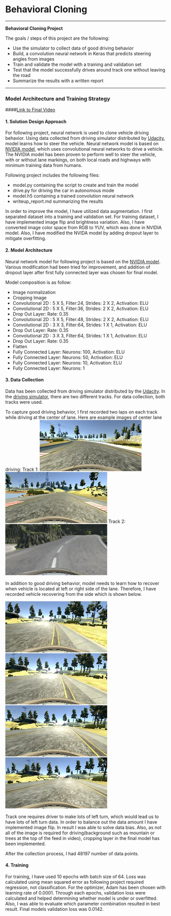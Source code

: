 # **Behavioral Cloning**
---

**Behavioral Cloning Project**

The goals / steps of this project are the following:
* Use the simulator to collect data of good driving behavior
* Build, a convolution neural network in Keras that predicts steering angles from images
* Train and validate the model with a training and validation set
* Test that the model successfully drives around track one without leaving the road
* Summarize the results with a written report


[//]: # (Image References)

[image1]: ./writeup_img/center_2019_09_06_17_44_22_726.jpg "Center Lane"
[image2]: ./writeup_img/center_2019_09_11_13_24_26_827.jpg "Center Lane"
[image3]: ./writeup_img/center_2019_09_11_13_52_28_713.jpg "Recovery Image"
[image4]: ./writeup_img/center_2019_09_11_13_52_29_712.jpg "Recovery Image"
[image5]: ./writeup_img/center_2019_09_11_13_52_30_481.jpg "Recovery Image"
[image6]: ./writeup_img/center_2019_09_11_13_52_30_947.jpg "Recovery Image"
[image7]: ./writeup_img/center_2019_09_11_14_03_05_814.jpg "Track 2"

---




### Model Architecture and Training Strategy
####[Link to Final Video](https://youtu.be/bkKKgwG_Hjg)

#### 1. Solution Design Approach

For following project, neural network is used to clone vehicle driving behavior. Using data collected from driving simulator distributed by [Udacity](https://udacity.com), model learns how to steer the vehicle.
Neural network model is based on [NVIDIA model](https://devblogs.nvidia.com/paralelforall/deep-learning-self-driving-cars/), which uses convolutional neural networks to drive a vehicle. The NVIDIA model has been proven to perform well to steer the vehicle, with or without lane markings, on both local roads and highways with minimum training data from humans.

Following project includes the following files:
* model.py containing the script to create and train the model
* drive.py for driving the car in autonomous mode
* model.h5 containing a trained convolution neural network
* writeup_report.md  summarizing the results

In order to improve the model, I have utilized data augmentation. I first separated dataset into a training and validation set. For training dataset, I have implemented image flip and brightness variation. Also, I have converted image color space from RGB to YUV, which was done in NVIDIA model. Also, I have modified the NVIDA model by adding dropout layer to mitigate overfitting.

#### 2. Model Architecture

Neural network model for following project is based on the [NVIDIA model](https://devblogs.nvidia.com/paralelforall/deep-learning-self-driving-cars/). Various modification had been tried for improvement, and addition of dropout layer after first fully connected layer was chosen for final model.

Model composition is as follow:
- Image normalization
- Cropping Image
- Convolutional 2D : 5 X 5, Filter:24, Strides: 2 X 2, Activation: ELU
- Convolutional 2D : 5 X 5, Filter:36, Strides: 2 X 2, Activation: ELU
- Drop Out Layer: Rate: 0.35
- Convolutional 2D : 5 X 5, Filter:48, Strides: 2 X 2, Activation: ELU
- Convolutional 2D : 3 X 3, Filter:64, Strides: 1 X 1, Activation: ELU
- Drop Out Layer: Rate: 0.35
- Convolutional 2D : 3 X 3, Filter:64, Strides: 1 X 1, Activation: ELU
- Drop Out Layer: Rate: 0.35
- Flatten
- Fully Connected Layer: Neurons: 100, Activation: ELU
- Fully Connected Layer: Neurons: 50, Activation: ELU
- Fully Connected Layer: Neurons: 10, Activation: ELU
- Fully Connected Layer: Neurons: 1


#### 3. Data Collection
Data has been collected from driving simulator distributed by the [Udacity](https://udacity.com). In the [driving simulator](https://github.com/udacity/self-driving-car-sim), there are two different tracks. For data collection, both tracks were used.

To capture good driving behavior, I first recorded two laps on each track while driving at the center of lane. Here are example images of center lane driving:
Track 1:
![alt text][image1]
![alt text][image2]
Track 2:
![alt text][image7]


In addition to good driving behavior, model needs to learn how to recover when vehicle is located at left or right side of the lane. Therefore, I have recorded vehicle recovering from the side which is shown below.

![alt text][image3]
![alt text][image4]
![alt text][image5]
![alt text][image6]


Track one requires driver to make lots of left turn, which would lead us to have lots of left turn data. In order to balance out the data amount I have implemented image flip. In result I was able to solve data bias. Also, as not all of the image is required for driving(background such as mountain or trees at the top of the feed in video), cropping layer in the final model has been implemented.

After the collection process, I had 48197 number of data points.

#### 4. Training
For training, I have used 10 epochs with batch size of 64. Loss was calculated using mean squared error as following project required regression, not classification. For the optimizer, Adam has been chosen with learning rate of 0.0001.
Through each epochs, validation loss were calculated and helped determining whether model is under or overfitted. Also, I was able to evaluate which parameter combination resulted in best result.
Final models validation loss was 0.0142.
